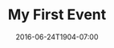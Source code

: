 ---
title : "My First Event"
date : "2016-06-24T1904-07:00"
description : "Today is my 36th birthday. How time flies."
type : "team"
layout : "team"
tag : "fff"
draft: "true"
---